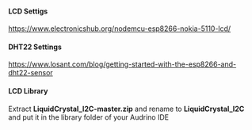 #### LCD Settigs
https://www.electronicshub.org/nodemcu-esp8266-nokia-5110-lcd/

#### DHT22 Settings
https://www.losant.com/blog/getting-started-with-the-esp8266-and-dht22-sensor

#### LCD Library
Extract __LiquidCrystal_I2C-master.zip__ and rename to __LiquidCrystal_I2C__ and put it in the library folder of your Audrino IDE
